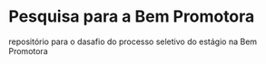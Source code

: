 # Pesquisa para a Bem Promotora
 repositório para o dasafio do processo seletivo do estágio na Bem Promotora
